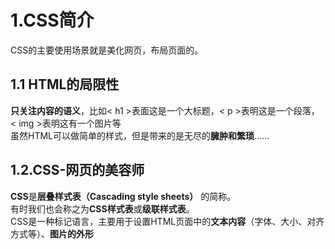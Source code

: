 # 1.CSS简介
CSS的主要使用场景就是美化网页，布局页面的。
## 1.1 HTML的局限性
**只关注内容的语义**，比如< h1 >表面这是一个大标题，< p >表明这是一个段落，< img >表明这有一个图片等  
虽然HTML可以做简单的样式，但是带来的是无尽的**臃肿和繁琐**......

## 1.2.CSS-网页的美容师
**CSS**是**层叠样式表（Cascading style sheets）** 的简称。  
有时我们也会称之为**CSS样式表**或**级联样式表**。  
CSS是一种标记语言，主要用于设置HTML页面中的**文本内容**（字体、大小、对齐方式等）、**图片的外形**
